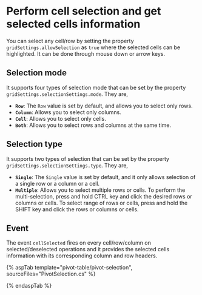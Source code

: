 # Perform cell selection and get selected cells information

You can select any cell/row by setting the property `gridSettings.allowSelection` as `true` where the selected cells can be highlighted. It can be done through mouse down or arrow keys.

## Selection mode

It supports four types of selection mode that can be set by the property `gridSettings.selectionSettings.mode`. They are,

* **`Row`**: The `Row` value is set by default, and allows you to select only rows.
* **`Column`**: Allows you to select only columns.
* **`Cell`**: Allows you to select only cells.
* **`Both`**: Allows you to select rows and columns at the same time.

## Selection type

It supports two types of selection that can be set by the property `gridSettings.selectionSettings.type`. They are,

* **`Single`**: The `Single` value is set by default, and it only allows selection of a single row or a column or a cell.
* **`Multiple`**: Allows you to select multiple rows or cells.
To perform the multi-selection, press and hold CTRL key and click the desired rows or columns or cells. To select range of rows or cells, press and hold the SHIFT key and click the rows or columns or cells.

## Event

The event `cellSelected` fires on every cell/row/column on selected/deselected operations and it provides the selected cells information with its corresponding column and row headers.

{% aspTab template="pivot-table/pivot-selection", sourceFiles="PivotSelection.cs" %}

{% endaspTab %}
